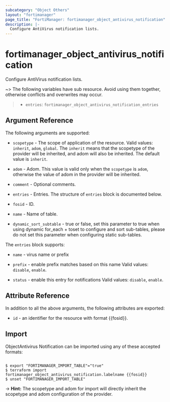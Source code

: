 ```yaml
---
subcategory: "Object Others"
layout: "fortimanager"
page_title: "FortiManager: fortimanager_object_antivirus_notification"
description: |-
  Configure AntiVirus notification lists.
---
```


# fortimanager_object_antivirus_notification
Configure AntiVirus notification lists.

~> The following variables have sub resource. Avoid using them together, otherwise conflicts and overwrites may occur.
>- `entries`: `fortimanager_object_antivirus_notification_entries`



## Argument Reference


The following arguments are supported:

* `scopetype` - The scope of application of the resource. Valid values: `inherit`, `adom`, `global`. The `inherit` means that the scopetype of the provider will be inherited, and adom will also be inherited. The default value is `inherit`.
* `adom` - Adom. This value is valid only when the `scopetype` is `adom`, otherwise the value of adom in the provider will be inherited.

* `comment` - Optional comments.
* `entries` - Entries. The structure of `entries` block is documented below.
* `fosid` - ID.
* `name` - Name of table.
* `dynamic_sort_subtable` - true or false, set this parameter to true when using dynamic for_each + toset to configure and sort sub-tables, please do not set this parameter when configuring static sub-tables.

The `entries` block supports:

* `name` - virus name or prefix
* `prefix` - enable prefix matches based on this name Valid values: `disable`, `enable`.

* `status` - enable this entry for notifications Valid values: `disable`, `enable`.



## Attribute Reference

In addition to all the above arguments, the following attributes are exported:
* `id` - an identifier for the resource with format {{fosid}}.

## Import

ObjectAntivirus Notification can be imported using any of these accepted formats:
```

$ export "FORTIMANAGER_IMPORT_TABLE"="true"
$ terraform import fortimanager_object_antivirus_notification.labelname {{fosid}}
$ unset "FORTIMANAGER_IMPORT_TABLE"
```
-> **Hint:** The scopetype and adom for import will directly inherit the scopetype and adom configuration of the provider.

